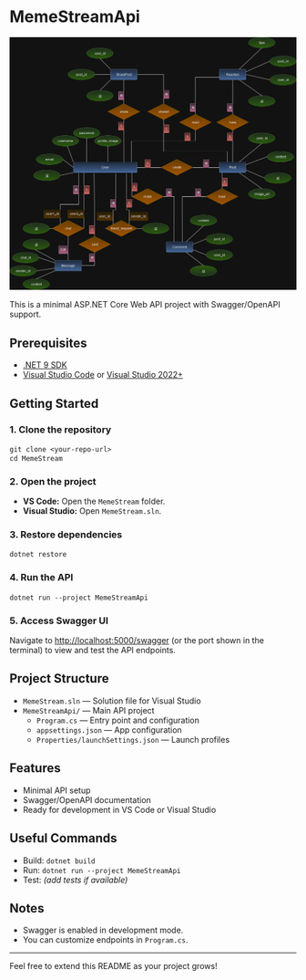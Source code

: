 # MemeStreamApi

![ERD](MemeStreamApi/assets/MemeStream.png)

This is a minimal ASP.NET Core Web API project with Swagger/OpenAPI support.

## Prerequisites

- [.NET 9 SDK](https://dotnet.microsoft.com/download)
- [Visual Studio Code](https://code.visualstudio.com/) or [Visual Studio 2022+](https://visualstudio.microsoft.com/)

## Getting Started

### 1. Clone the repository

```
git clone <your-repo-url>
cd MemeStream
```

### 2. Open the project

- **VS Code:** Open the `MemeStream` folder.
- **Visual Studio:** Open `MemeStream.sln`.

### 3. Restore dependencies

```
dotnet restore
```

### 4. Run the API

```
dotnet run --project MemeStreamApi
```

### 5. Access Swagger UI

Navigate to [http://localhost:5000/swagger](http://localhost:5000/swagger) (or the port shown in the terminal) to view and test the API endpoints.

## Project Structure

- `MemeStream.sln` — Solution file for Visual Studio
- `MemeStreamApi/` — Main API project
  - `Program.cs` — Entry point and configuration
  - `appsettings.json` — App configuration
  - `Properties/launchSettings.json` — Launch profiles

## Features

- Minimal API setup
- Swagger/OpenAPI documentation
- Ready for development in VS Code or Visual Studio

## Useful Commands

- Build: `dotnet build`
- Run: `dotnet run --project MemeStreamApi`
- Test: _(add tests if available)_

## Notes

- Swagger is enabled in development mode.
- You can customize endpoints in `Program.cs`.

---

Feel free to extend this README as your project grows!
